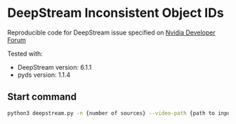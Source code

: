 # DeepStream Inconsistent Object IDs
Reproducible code for DeepStream issue specified on [Nvidia Developer Forum](https://forums.developer.nvidia.com/t/inconsistent-object-ids-when-running-on-multi-source-pipeline/232681/20)

Tested with:

- DeepStream version: 6.1.1
- pyds version: 1.1.4

## Start command

```bash
python3 deepstream.py -n {number of sources} --video-path {path to input video} --pgie-config {path to pgie config} --tracker-config {path to tracker config}
```
